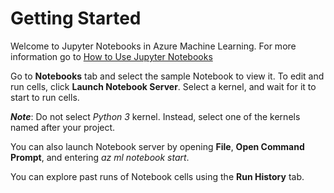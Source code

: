 # Getting Started

Welcome to Jupyter Notebooks in Azure Machine Learning. For more information go to [How to Use Jupyter Notebooks](https://docs.microsoft.com/en-us/azure/machine-learning/preview/how-to-use-jupyter-notebooks)

Go to **Notebooks** tab and select the sample Notebook to view it. To edit and run cells, click **Launch Notebook Server**. Select a kernel, and wait for it to start to run cells.

**_Note_**: Do not select _Python 3_ kernel. Instead, select one of the kernels named after your project. 

You can also launch Notebook server by opening **File**, **Open Command Prompt**, and entering _az ml notebook start_.

You can explore past runs of Notebook cells using the **Run History** tab.
